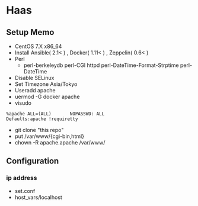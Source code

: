 # Haas

## Setup Memo
* CentOS 7.X x86_64
* Install Ansible( 2.1< ) , Docker( 1.11< ) , Zeppelin( 0.6< )
* Perl
  * perl-berkeleydb perl-CGI httpd perl-DateTime-Format-Strptime perl-DateTime
* Disable SELinux
* Set Timezone Asia/Tokyo
* Useradd apache
* uermod -G docker apache
* visudo
```
%apache ALL=(ALL)       NOPASSWD: ALL
Defaults:apache !requiretty
```
* git clone "this repo"
* put /var/www/{cgi-bin,html}
* chown -R apache.apache /var/www/

## Configuration
### ip address 
* set.conf
* host_vars/localhost
